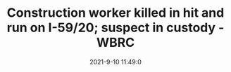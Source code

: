 ---
"title": "Construction worker killed in hit and run on I-59/20; suspect in custody - WBRC"
"date": "2021-9-10 11:49:0"
"feed_name": "GOOGLENEWSCONSTRUCTION"
"feed_website": "https://news.google.com/search?q=construction%2Bincident&hl=en-US&gl=US&ceid=US:en"
"feed_rss": "https://news.google.com/rss/search?q=construction%2Bincident&hl=en-US&gl=US&ceid=US:en"
"link": "https://www.wbrc.com/2021/09/10/construction-worker-killed-hit-run-i-5920/"
"file": "_posts/2021-1-1-9769b9bc2483b7b4bbce3ffc428e3fb7c620fbf8.md"
"accident": "1"
"drilling": "0"
"dead": "0"
"injured": "0"
---